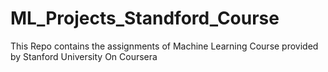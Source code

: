 # ML_Projects_Standford_Course
This Repo contains the assignments of Machine Learning Course provided by Stanford University On Coursera
